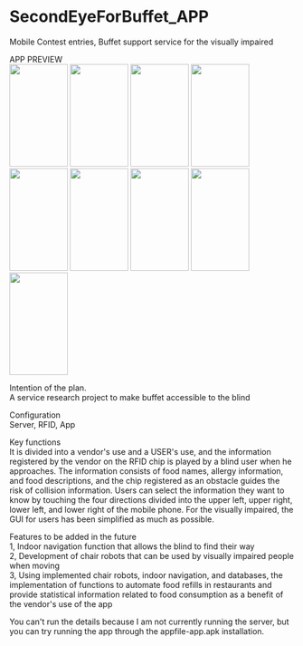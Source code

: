 # SecondEyeForBuffet_APP
 Mobile Contest entries, Buffet support service for the visually impaired

APP PREVIEW
<br>
 <img src="https://github.com/raphy0316/SecondEyeForBuffet/assets/26518769/1c33fa1e-181c-45ef-98da-a8bfd1e52149" width="103" height="181"/>
 <img src="https://github.com/raphy0316/SecondEyeForBuffet/assets/26518769/b623f2ca-2a99-42a8-a4bc-249ed6abe102" width="103" height="181"/>
 <img src="https://github.com/raphy0316/SecondEyeForBuffet/assets/26518769/5061a368-3608-46c8-97e9-693d9bbbb364" width="103" height="181"/>
 <img src="https://github.com/raphy0316/SecondEyeForBuffet/assets/26518769/e4c2dec5-3569-489d-b8be-6cc5a9b481f0" width="103" height="181"/>
 <img src="https://github.com/raphy0316/SecondEyeForBuffet/assets/26518769/8aa2cc20-91cb-4bb3-b4ce-797640482cf7)" width="103" height="181"/>
 <img src="https://github.com/raphy0316/SecondEyeForBuffet/assets/26518769/6cfa0a4c-e0b9-474b-a518-65076629a3c8" width="103" height="181"/>
 <img src="https://github.com/raphy0316/SecondEyeForBuffet/assets/26518769/c8e28734-4331-4cd6-9356-9774ce34c714" width="103" height="181"/>
 <img src="https://github.com/raphy0316/SecondEyeForBuffet/assets/26518769/4266e3bc-a3fc-4f52-801d-cea48c5214b2" width="103" height="181"/>
 <img src="https://github.com/raphy0316/SecondEyeForBuffet/assets/26518769/797c2482-351f-4b06-b659-4c5758c0aa9f" width="103" height="181"/>

Intention of the plan.<br>
A service research project to make buffet accessible to the blind

Configuration<br>
Server, RFID, App

Key functions<br>
It is divided into a vendor's use and a USER's use, and the information registered by the vendor on the RFID chip is played by a blind user when he approaches. The information consists of food names, allergy information, and food descriptions, and the chip registered as an obstacle guides the risk of collision information. Users can select the information they want to know by touching the four directions divided into the upper left, upper right, lower left, and lower right of the mobile phone. For the visually impaired, the GUI for users has been simplified as much as possible.

Features to be added in the future<br>
1, Indoor navigation function that allows the blind to find their way<br>
2, Development of chair robots that can be used by visually impaired people when moving<br>
3, Using implemented chair robots, indoor navigation, and databases, the implementation of functions to automate food refills in restaurants and provide statistical information related to food consumption as a benefit of the vendor's use of the app<br>

You can't run the details because I am not currently running the server, but you can try running the app through the appfile-app.apk installation.
